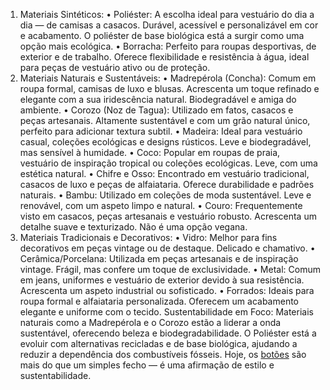 1. Materiais Sintéticos:
•	Poliéster: A escolha ideal para vestuário do dia a dia — de camisas a casacos. Durável, acessível e personalizável em cor e acabamento. O poliéster de base biológica está a surgir como uma opção mais ecológica.
•	Borracha: Perfeito para roupas desportivas, de exterior e de trabalho. Oferece flexibilidade e resistência à água, ideal para peças de vestuário ativo ou de proteção.
2. Materiais Naturais e Sustentáveis:
•	Madrepérola (Concha): Comum em roupa formal, camisas de luxo e blusas. Acrescenta um toque refinado e elegante com a sua iridescência natural. Biodegradável e amiga do ambiente.
•	Corozo (Noz de Tagua): Utilizado em fatos, casacos e peças artesanais. Altamente sustentável e com um grão natural único, perfeito para adicionar textura subtil.
•	Madeira: Ideal para vestuário casual, coleções ecológicas e designs rústicos. Leve e biodegradável, mas sensível à humidade.
•	Coco: Popular em roupas de praia, vestuário de inspiração tropical ou coleções ecológicas. Leve, com uma estética natural.
•	Chifre e Osso: Encontrado em vestuário tradicional, casacos de luxo e peças de alfaiataria. Oferece durabilidade e padrões naturais.
•	Bambu: Utilizado em coleções de moda sustentável. Leve e renovável, com um aspeto limpo e natural.
•	Couro: Frequentemente visto em casacos, peças artesanais e vestuário robusto. Acrescenta um detalhe suave e texturizado. Não é uma opção vegana.
3. Materiais Tradicionais e Decorativos:
•	Vidro: Melhor para fins decorativos em peças vintage ou de destaque. Delicado e chamativo.
•	Cerâmica/Porcelana: Utilizada em peças artesanais e de inspiração vintage. Frágil, mas confere um toque de exclusividade.
•	Metal: Comum em jeans, uniformes e vestuário de exterior devido à sua resistência. Acrescenta um aspeto industrial ou sofisticado.
•	Forrados: Ideais para roupa formal e alfaiataria personalizada. Oferecem um acabamento elegante e uniforme com o tecido.
Sustentabilidade em Foco:
Materiais naturais como a Madrepérola e o Corozo estão a liderar a onda sustentável, oferecendo beleza e biodegradabilidade. O Poliéster está a evoluir com alternativas recicladas e de base biológica, ajudando a reduzir a dependência dos combustíveis fósseis. Hoje, os <a href="https://botoeselite.com/" target="_blank">botões</a> são mais do que um simples fecho — é uma afirmação de estilo e sustentabilidade.
